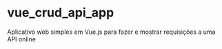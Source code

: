 # vue_crud_api_app
Aplicativo web simples em Vue.js para fazer e mostrar requisições a uma API online
